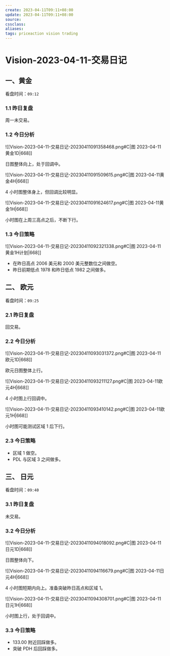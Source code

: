 ```yaml
---
create: 2023-04-11T09:11+08:00
update: 2023-04-11T09:11+08:00
source:
cssclass:
aliases:
tags: priceaction vision trading
---
```


# Vision-2023-04-11-交易日记

## 一、黄金

看盘时间：`09:12`

### 1.1 昨日复盘

周一未交易。

### 1.2 今日分析

![[Vision-2023-04-11-交易日记-20230411091358468.png#C|图 2023-04-11黄金1D|668]]

日图整体向上，处于回调中。

![[Vision-2023-04-11-交易日记-20230411091509615.png#C|图 2023-04-11黄金4H|668]]

4 小时图整体身上，但回调比较明显。

![[Vision-2023-04-11-交易日记-20230411091624617.png#C|图 2023-04-11黄金1H|668]]

小时图在上周三高点之后，不断下行。

### 1.3 今日策略

![[Vision-2023-04-11-交易日记-20230411092321338.png#C|图 2023-04-11黄金1H计划|668]]

- 在昨日高点 2006 美元和 2000 美元整数位之间做空。
- 昨日前期低点 1978 和昨日低点 1982 之间做多。

## 二、 欧元

看盘时间：`09:25`

### 2.1 昨日复盘

回交易。

### 2.2 今日分析

![[Vision-2023-04-11-交易日记-20230411093031372.png#C|图 2023-04-11欧元1D|668]]

欧元日图整体上行。

![[Vision-2023-04-11-交易日记-20230411093211127.png#C|图 2023-04-11欧元4H|668]]

4 小时图上行回调中。

![[Vision-2023-04-11-交易日记-20230411093410142.png#C|图 2023-04-11欧元1H|668]]

小时图可能测试区域 1 后下行。

### 2.3 今日策略

- 区域 1 做空。
- PDL 与区域 3 之间做多。

## 三、 日元

看盘时间：`09:40`

### 3.1 昨日复盘

未交易。

### 3.2 今日分析

![[Vision-2023-04-11-交易日记-20230411094018092.png#C|图 2023-04-11日元1D|668]]

日图整体向下。

![[Vision-2023-04-11-交易日记-20230411094116679.png#C|图 2023-04-11日元4H|668]]

4 小时图短期内向上。准备突破昨日高点和区域 1。

![[Vision-2023-04-11-交易日记-20230411094308701.png#C|图 2023-04-11日元1H|668]]

小时图上行，处于回调中。

### 3.3 今日策略

- 133.00 附近回踩做多。
- 突破 PDH 后回踩做多。
